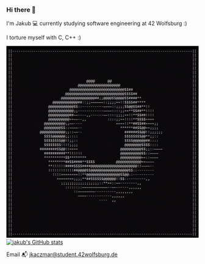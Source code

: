 ### Hi there 👋

I'm Jakub 💻 currently studying software engineering at 42 Wolfsburg :)

I torture myself with C, C++ :)

<!-- [![jaeskim's 42 stats](https://badge42.herokuapp.com/api/stats/jkaczmar?darkmode=true&cursus=42cursus)](https://github.com/JaeSeoKim/badge42) -->


![](https://raw.githubusercontent.com/andrei811/donut-shape-console/main/image/donut.gif)
[![jakub's GitHub stats](https://github-readme-stats.vercel.app/api?username=jakubkaczmarski)](https://github.com/anuraghazra/github-readme-stats)




Email 📬
jkaczmar@student.42wolfsburg.de
